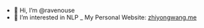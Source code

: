 - 👋 Hi, I’m @ravenouse
- 👀 I’m interested in NLP
_ My Personal Website: [zhiyongwang.me](zhiyongwang.me)

<!---
ravenouse/ravenouse is a ✨ special ✨ repository because its `README.md` (this file) appears on your GitHub profile.
You can click the Preview link to take a look at your changes.
--->
